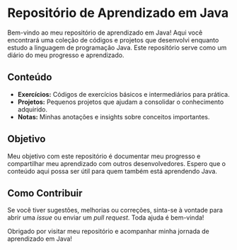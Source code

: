 # Repositório de Aprendizado em Java

Bem-vindo ao meu repositório de aprendizado em Java! Aqui você encontrará uma coleção de códigos e projetos que desenvolvi enquanto estudo a linguagem de programação Java. Este repositório serve como um diário do meu progresso e aprendizado.

## Conteúdo

- **Exercícios:** Códigos de exercícios básicos e intermediários para prática.
- **Projetos:** Pequenos projetos que ajudam a consolidar o conhecimento adquirido.
- **Notas:** Minhas anotações e insights sobre conceitos importantes.

## Objetivo

Meu objetivo com este repositório é documentar meu progresso e compartilhar meu aprendizado com outros desenvolvedores. Espero que o conteúdo aqui possa ser útil para quem também está aprendendo Java.

## Como Contribuir

Se você tiver sugestões, melhorias ou correções, sinta-se à vontade para abrir uma _issue_ ou enviar um _pull request_. Toda ajuda é bem-vinda!

Obrigado por visitar meu repositório e acompanhar minha jornada de aprendizado em Java!
```
